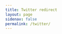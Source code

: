 ```yaml
---
title: Twitter redirect
layout: page
sidenav: false
permalink: /twitter/
---
```

<script>
window.location.replace("https://twitter.com/AccessBoard");
</script>
